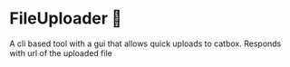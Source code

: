 # FileUploader 🚀
A cli based tool with a gui that allows quick uploads to catbox. Responds with url of the uploaded file
